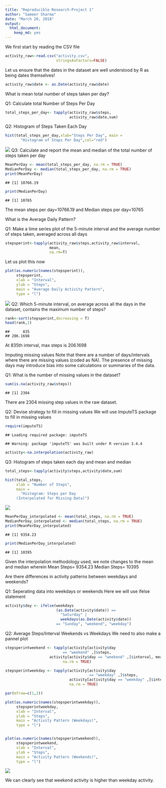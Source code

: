 ```yaml
---
title: "Reproducible Research-Project 1"
author: "Sameer Sharma"
date: "March 20, 2018"
output: 
  html_document: 
    keep_md: yes
---
```

We first start by reading the CSV file


```r
activity_raw<-read.csv("activity.csv",
                       stringsAsFactors=FALSE)
```

Let us ensure that the dates in the dataset are well understood by R as being dates themselves!


```r
activity_raw$date <- as.Date(activity_raw$date)
```

What is mean total number of steps taken per day?

Q1:  Calculate total Number of Steps Per Day

```r
total_steps_per_day<- tapply(activity_raw$steps,
                             activity_raw$date,sum)
```
Q2:   Histogram of Steps Taken Each Day

```r
hist(total_steps_per_day,xlab="Steps Per Day", main = 
       "Histogram of Steps Per Day",col="red")
```

![](PA1_template_files/figure-html/figure_1-1.png)<!-- -->
Q3:  Calculate and report the mean and median of the total number of steps taken per day

```r
MeanPerDay <- mean(total_steps_per_day, na.rm = TRUE)
MedianPerDay <- median(total_steps_per_day, na.rm = TRUE)
print(MeanPerDay)
```

```
## [1] 10766.19
```

```r
print(MedianPerDay)
```

```
## [1] 10765
```
The mean steps per day=10766.19 and 
Median steps per day=10765

What is the Average Daily Pattern?

Q1:  Make a time series plot of the 5-minute interval 
and the average number of steps taken, averaged across all days

```r
stepsperint<-tapply(activity_raw$steps,activity_raw$interval,
                    mean,
                    na.rm=T)
```
Let us plot this now

```r
plot(as.numeric(names(stepsperint)), 
     stepsperint, 
     xlab = "Interval", 
     ylab = "Steps", 
     main = "Average Daily Activity Pattern", 
     type = "l")
```

![](PA1_template_files/figure-html/figure_2-1.png)<!-- -->
Q2:  Which 5-minute interval, on average across all the 
days in the dataset, contains the maximum number of steps?

```r
rank<-sort(stepsperint,decreasing = T)
head(rank,1)
```

```
##      835 
## 206.1698
```
At 835th interval, max steps is 206.1698

Imputing missing values
Note that there are a number of days/intervals where there are missing values (coded as NA). The presence of missing days may introduce bias into some calculations or summaries of the data.

Q1: What is the number of missing values in the dataset?

```r
sum(is.na(activity_raw$steps))
```

```
## [1] 2304
```
There are 2304 missing step values in the raw dataset.

Q2: Devise strategy to fill in missing values
We will use ImputeTS package to fill in missing values

```r
require(imputeTS)
```

```
## Loading required package: imputeTS
```

```
## Warning: package 'imputeTS' was built under R version 3.4.4
```

```r
activity<-na.interpolation(activity_raw)
```

Q3: Histogram of steps taken each day and mean and median

```r
total_steps<-tapply(activity$steps,activity$date,sum)
```

```r
hist(total_steps, 
     xlab = "Number of Steps", 
     main = 
       "Histogram: Steps per Day 
     (Interpolated for Missing Data)")
```

![](PA1_template_files/figure-html/figure_3-1.png)<!-- -->

```r
MeanPerDay_interpolated <- mean(total_steps, na.rm = TRUE)
MedianPerDay_interpolated <- median(total_steps, na.rm = TRUE)
print(MeanPerDay_interpolated)
```

```
## [1] 9354.23
```

```r
print(MedianPerDay_interpolated)
```

```
## [1] 10395
```
Given the interpolation methodology used, we note changes to the mean and median wherein 
                Mean Steps= 9354.23
                Median Steps= 10395

Are there differences in activity patterns between weekdays and weekends?

Q1:  Seperating data into weekdays or weekends
Here we will use ifelse statement

```r
activity$day <- ifelse(weekdays
                       (as.Date(activity$date)) == 
                         "Saturday" | 
                         weekdays(as.Date(activity$date)) 
                       == "Sunday", "weekend", "weekday")
```

Q2:  Average Steps/Interval Weekends vs Weekdays We need to also make a  pannel plot

```r
stepsperintweekend <- tapply(activity[activity$day 
                          == "weekend" ,]$steps, 
                    activity[activity$day == "weekend" ,]$interval, mean, 
                          na.rm = TRUE)

stepsperintweekday <- tapply(activity[activity$day 
                                      == "weekday" ,]$steps, 
                             activity[activity$day == "weekday" ,]$interval, mean, 
                             na.rm = TRUE)
```


```r
par(mfrow=c(1,2))

plot(as.numeric(names(stepsperintweekday)), 
     stepsperintweekday, 
     xlab = "Interval", 
     ylab = "Steps", 
     main = "Activity Pattern (Weekdays)", 
     type = "l")


plot(as.numeric(names(stepsperintweekend)), 
     stepsperintweekend, 
     xlab = "Interval", 
     ylab = "Steps", 
     main = "Activity Pattern (Weekends)", 
     type = "l")
```

![](PA1_template_files/figure-html/figure_4-1.png)<!-- -->

We can clearly see that weekend activity is higher than weekday activity.






